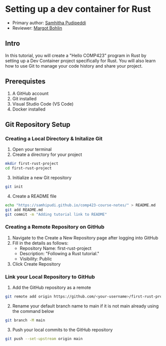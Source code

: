# Setting up a dev container for Rust
* Primary author: [Samhitha Pudipeddi](https://github.com/samhipudi)
* Reviewer: [Margot Bohlin](https://github.com/margotbohlin)

## Intro

In this tutorial, you will create a "Hello COMP423" program in Rust by setting up a Dev Container project specifically for Rust. You will also learn how to use Git to manage your code history and share your project.

## Prerequistes

1. A GitHub account
2. Git installed
3. Visual Studio Code (VS Code)
4. Docker installed

## Git Repository Setup

### Creating a Local Directory & Initalize Git

1. Open your terminal
2. Create a directory for your project
``` bash
mkdir first-rust-project
cd first-rust-project
```
3. Initialize a new Git repository
``` bash
git init
```
4. Create a README file
``` bash
echo "https://samhipudi.github.io/comp423-course-notes/" > README.md
git add README.md
git commit -m "Adding tutorial link to README"
```
### Creating a Remote Repository on GitHub
1. Navigate to the Create a New Repository page after logging into GitHub
2. Fill in the details as follows:
    * Repository Name: first-rust-project
    * Description: "Following a Rust tutorial."
    * Visibility: Public
4. Click Create Repository

### Link your Local Repository to GitHub
1. Add the GitHub repository as a remote
``` bash
git remote add origin https://github.com/<your-username>/first-rust-project.git
```
2. Rename your default branch name to main if it is not main already using the command below
``` bash
git branch -M main
```
3. Push your local commits to the GitHub repository
``` bash
git push --set-upstream origin main
```



